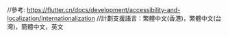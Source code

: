 //參考: https://flutter.cn/docs/development/accessibility-and-localization/internationalization
//計劃支援語言：繁體中文(香港)，繁體中文(台灣)，簡體中文，英文